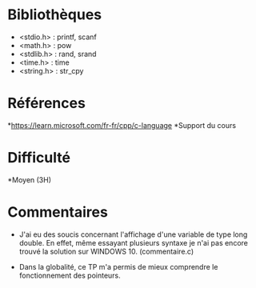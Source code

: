 # Bibliothèques
* <stdio.h> : printf, scanf
* <math.h> : pow
* <stdlib.h> : rand, srand
* <time.h> : time
* <string.h> : str_cpy

# Références
*https://learn.microsoft.com/fr-fr/cpp/c-language
*Support du cours

# Difficulté
*Moyen (3H)

# Commentaires 
* J'ai eu des soucis concernant l'affichage d'une variable de type long double.
  En effet, même essayant plusieurs syntaxe je n'ai pas encore trouvé la solution sur WINDOWS 10. (commentaire.c)

* Dans la globalité, ce TP m'a permis de mieux comprendre le fonctionnement des pointeurs.

